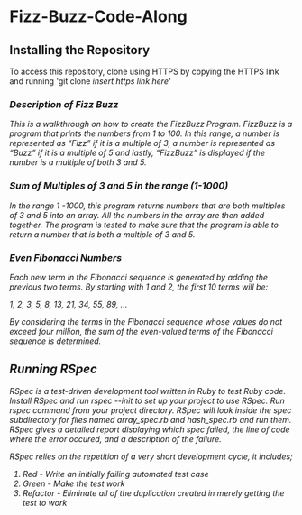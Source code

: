 # Fizz-Buzz-Code-Along

## Installing the Repository
To access this repository, clone using HTTPS by copying the HTTPS link and running 'git clone <i>insert https link here'

### Description of Fizz Buzz
This is a walkthrough on how to create the FizzBuzz Program. FizzBuzz is a program that prints the numbers from 1 to 100. In this range, a number is represented as “Fizz” if it is a multiple of 3, a number is represented as “Buzz” if it is a multiple of 5 and lastly, “FizzBuzz” is displayed if the number is a multiple of both 3 and 5.

### Sum of Multiples of 3 and 5 in the range (1-1000)
In the range 1 -1000, this program returns numbers that are both multiples of 3 and 5 into an array. All the numbers in the array are then added together. The program is tested to make sure that the program is able to return a number that is both a multiple of 3 and 5.

### Even Fibonacci Numbers
Each new term in the Fibonacci sequence is generated by adding the previous two terms. By starting with 1 and 2, the first 10 terms will be:

1, 2, 3, 5, 8, 13, 21, 34, 55, 89, ...

By considering the terms in the Fibonacci sequence whose values do not exceed four million, the sum of the even-valued terms of the Fibonacci sequence is determined.


##  Running RSpec
RSpec is a test-driven development tool written in Ruby to test Ruby code.
Install RSpec and run rspec --init to set up your project to use RSpec. Run rspec command from your project directory. RSpec will look inside the spec subdirectory for files named array_spec.rb and hash_spec.rb and run them. RSpec gives a detailed report displaying which spec failed, the line of code where the error occured, and a description of the failure.

RSpec relies on the repetition of a very short development cycle, it includes;

1. Red - Write an initially failing automated test case
2. Green - Make the test work
3. Refactor - Eliminate all of the duplication created in merely getting the test to work

